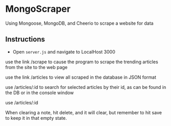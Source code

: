 # MongoScraper
Using Mongoose, MongoDB, and Cheerio to scrape a website for data


## Instructions

* Open `server.js` and navigate to LocalHost 3000

use the link /scrape to cause the program to scrape the trending articles from the site to the web page

use the link /articles to view all scraped in the database in JSON format

use /articles/:id to search for selected articles by their id, as can be found in the DB or in the console window

use /articles/:id

When clearing a note, hit delete, and it will clear, but remember to hit save to keep it in that empty state.
